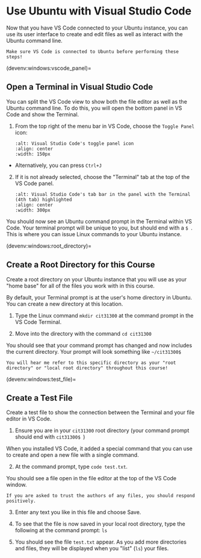 # Use Ubuntu with Visual Studio Code

Now that you have VS Code connected to your Ubuntu instance, you can use its user interface to create and edit files as well as interact with the Ubuntu command line.

```{important}
Make sure VS Code is connected to Ubuntu before performing these steps!
```

(devenv:windows:vscode_panel)=
## Open a Terminal in Visual Studio Code

You can split the VS Code view to show both the file editor as well as the Ubuntu command line. To do this, you will open the bottom panel in VS Code and show the Terminal.

1. From the top right of the menu bar in VS Code, choose the `Toggle Panel` icon:

    ```{image} ../img/vscode_toggle_panel.png
    :alt: Visual Studio Code's toggle panel icon
    :align: center
    :width: 150px
    ```

  * Alternatively, you can press `Ctrl+J`

2. If it is not already selected, choose the "Terminal" tab at the top of the VS Code panel.

    ```{image} ../img/vscode_terminal.png
    :alt: Visual Studio Code's tab bar in the panel with the Terminal (4th tab) highlighted
    :align: center
    :width: 300px
    ```

You should now see an Ubuntu command prompt in the Terminal within VS Code. Your terminal prompt will be unique to you, but should end with a `$ `. This is where you can issue Linux commands to your Ubuntu instance.

(devenv:windows:root_directory)=
## Create a Root Directory for this Course

Create a root directory on your Ubuntu instance that you will use as your "home base" for all of the files you work with in this course.

By default, your Terminal prompt is at the user's home directory in Ubuntu. You can create a new directory at this location.

1. Type the Linux command `mkdir cit31300` at the command prompt in the VS Code Terminal.

2. Move into the directory with the command `cd cit31300`

You should see that your command prompt has changed and now includes the current directory. Your prompt will look something like `~/cit31300$ `

```{note}
You will hear me refer to this specific directory as your "root directory" or "local root directory" throughout this course!
```

(devenv:windows:test_file)=
## Create a Test File

Create a test file to show the connection between the Terminal and your file editor in VS Code.

1. Ensure you are in your `cit31300` root directory (your command prompt should end with `cit31300$ `)

When you installed VS Code, it added a special command that you can use to create and open a new file with a single command.

2. At the command prompt, type `code test.txt`.

You should see a file open in the file editor at the top of the VS Code window.

```{note}
If you are asked to trust the authors of any files, you should respond positively.
```

3. Enter any text you like in this file and choose Save.

4. To see that the file is now saved in your local root directory, type the following at the command prompt: `ls`

5. You should see the file `test.txt` appear. As you add more directories and files, they will be displayed when you "list" (`ls`) your files.